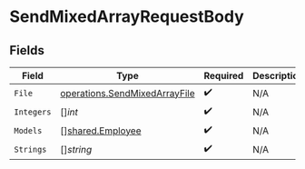 # SendMixedArrayRequestBody


## Fields

| Field                                                                                 | Type                                                                                  | Required                                                                              | Description                                                                           |
| ------------------------------------------------------------------------------------- | ------------------------------------------------------------------------------------- | ------------------------------------------------------------------------------------- | ------------------------------------------------------------------------------------- |
| `File`                                                                                | [operations.SendMixedArrayFile](../../../pkg/models/operations/sendmixedarrayfile.md) | :heavy_check_mark:                                                                    | N/A                                                                                   |
| `Integers`                                                                            | []*int*                                                                               | :heavy_check_mark:                                                                    | N/A                                                                                   |
| `Models`                                                                              | [][shared.Employee](../../../pkg/models/shared/employee.md)                           | :heavy_check_mark:                                                                    | N/A                                                                                   |
| `Strings`                                                                             | []*string*                                                                            | :heavy_check_mark:                                                                    | N/A                                                                                   |